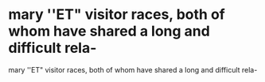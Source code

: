 # mary ''ET" visitor races, both of whom have shared a long and difficult rela-

mary ''ET" visitor races, both of whom have shared a long and difficult rela-